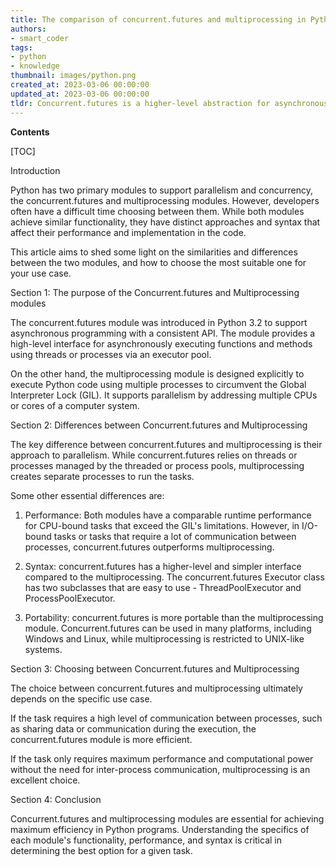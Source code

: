 ```yaml
---
title: The comparison of concurrent.futures and multiprocessing in Python 3
authors:
- smart_coder
tags:
- python
- knowledge
thumbnail: images/python.png
created_at: 2023-03-06 00:00:00
updated_at: 2023-03-06 00:00:00
tldr: Concurrent.futures is a higher-level abstraction for asynchronous execution of tasks and multiprocessing is a lower-level library for executing subprocesses that can run in parallel.
---
```


**Contents**

[TOC]

Introduction

Python has two primary modules to support parallelism and concurrency, the concurrent.futures and multiprocessing modules. However, developers often have a difficult time choosing between them. While both modules achieve similar functionality, they have distinct approaches and syntax that affect their performance and implementation in the code. 

This article aims to shed some light on the similarities and differences between the two modules, and how to choose the most suitable one for your use case.

Section 1: The purpose of the Concurrent.futures and Multiprocessing modules

The concurrent.futures module was introduced in Python 3.2 to support asynchronous programming with a consistent API. The module provides a high-level interface for asynchronously executing functions and methods using threads or processes via an executor pool.

On the other hand, the multiprocessing module is designed explicitly to execute Python code using multiple processes to circumvent the Global Interpreter Lock (GIL). It supports parallelism by addressing multiple CPUs or cores of a computer system.

Section 2: Differences between Concurrent.futures and Multiprocessing

The key difference between concurrent.futures and multiprocessing is their approach to parallelism. While concurrent.futures relies on threads or processes managed by the threaded or process pools, multiprocessing creates separate processes to run the tasks.

Some other essential differences are:

1. Performance: Both modules have a comparable runtime performance for CPU-bound tasks that exceed the GIL's limitations. However, in I/O-bound tasks or tasks that require a lot of communication between processes, concurrent.futures outperforms multiprocessing.

2. Syntax: concurrent.futures has a higher-level and simpler interface compared to the multiprocessing. The concurrent.futures Executor class has two subclasses that are easy to use - ThreadPoolExecutor and ProcessPoolExecutor.

3. Portability: concurrent.futures is more portable than the multiprocessing module. Concurrent.futures can be used in many platforms, including Windows and Linux, while multiprocessing is restricted to UNIX-like systems.

Section 3: Choosing between Concurrent.futures and Multiprocessing

The choice between concurrent.futures and multiprocessing ultimately depends on the specific use case. 

If the task requires a high level of communication between processes, such as sharing data or communication during the execution, the concurrent.futures module is more efficient.

If the task only requires maximum performance and computational power without the need for inter-process communication, multiprocessing is an excellent choice.

Section 4: Conclusion

Concurrent.futures and multiprocessing modules are essential for achieving maximum efficiency in Python programs. Understanding the specifics of each module's functionality, performance, and syntax is critical in determining the best option for a given task.
